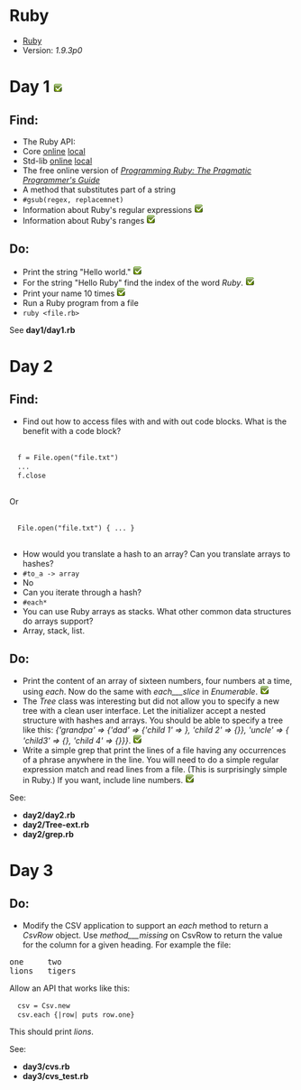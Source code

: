 Ruby
====
 - [Ruby](http://www.ruby-lang.org/)
 - Version: _1.9.3p0_

Day 1 ![Check](../img/check.png)
====

Find:
-----
 - The Ruby API:
  - Core [online](http://www.ruby-doc.org/core-1.9.3/) [local](file:///home/rickard/doc/ruby_1_9_2_core/index.html)
  - Std-lib [online](http://www.ruby-doc.org/stdlib-1.9.3/) [local](file:///home/rickard/doc/ruby_1_9_2_stdlib/index.html) 
 - The free online version of [_Programming Ruby: The Pragmatic Programmer's Guide_](http://ruby-doc.org/docs/ProgrammingRuby/)
 - A method that substitutes part of a string
  - `#gsub(regex, replacemnet)`
 - Information about Ruby's regular expressions ![Check](../img/check.png)
 - Information about Ruby's ranges ![Check](../img/check.png)
 
Do:
---

 - Print the string "Hello world." ![Check](../img/check.png)
 - For the string "Hello Ruby" find the index of the word _Ruby_. ![Check](../img/check.png) 
 - Print your name 10 times ![Check](../img/check.png)
 - Run a Ruby program from a file 
  - `ruby <file.rb>`
 
See **day1/day1.rb**
 
Day 2
====

Find: 
----
 - Find out how to access files with and with out code blocks. What is the benefit with a code block?
 <pre><code>
  f = File.open("file.txt")
  ...
  f.close
 </code></pre>
 Or
 <pre><code>
  File.open("file.txt") { ... }
 </code></pre> 
 - How would you translate a hash to an array? Can you translate arrays to hashes?
  - `#to_a -> array`
  - No
 - Can you iterate through a hash?
  - `#each*`
 - You can use Ruby arrays as stacks. What other common data structures do arrays support?
  - Array, stack, list.
 
Do:
---
 - Print the content of an array of sixteen numbers, four numbers at a time, using _each_. Now do the same with _each___slice_ in _Enumerable_. ![Check](../img/check.png)
 - The _Tree_ class was interesting but did not allow you to specify a new tree with a clean user interface. Let the initializer accept a nested structure with hashes and arrays. You should be able to specify a tree like  this: _{'grandpa' => {'dad' => {'child 1' => }, 'child 2' => {}}, 'uncle' => { 'child3' => {}, 'child 4' => {}}}_. ![Check](../img/check.png)
 - Write a simple grep that print the lines of a file having any occurrences of a phrase anywhere in the line. You will need to do a simple regular expression match and read lines from a file. (This is surprisingly simple in Ruby.) If you want, include line numbers.
![Check](../img/check.png)

See: 

 - **day2/day2.rb**
 - **day2/Tree-ext.rb**
 - **day2/grep.rb**

Day 3
====

Do:
--
 - Modify the CSV application to support an _each_ method to return a _CsvRow_ object. Use _method___missing_ on CsvRow to return the value for the column for a given heading. For example the file:

<pre>
one     two
lions   tigers
</pre>  
Allow an API that works like this:

      csv = Csv.new
      csv.each {|row| puts row.one}
  
This should print _lions_.

See: 

 - **day3/cvs.rb**
 - **day3/cvs_test.rb**
 
